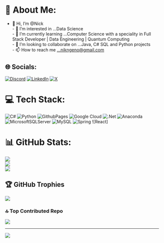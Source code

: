 # 💫 About Me:
- 👋 Hi, I’m @Nick<br>- 👀 I’m interested in ...Data Science<br>- 🌱 I’m currently learning ...Computer Science with a speciality in Full Stack Developer | Data Engineering | Quantum Computing <br>- 💞️ I’m looking to collaborate on ...Java, C# SQL and Python projects<br>- 📫 How to reach me ...nikngeno@gmail.com


## 🌐 Socials:
[![Discord](https://img.shields.io/badge/Discord-%237289DA.svg?logo=discord&logoColor=white)](https://discord.gg/nikngeno) [![LinkedIn](https://img.shields.io/badge/LinkedIn-%230077B5.svg?logo=linkedin&logoColor=white)](https://linkedin.com/in/nicholas-ngeno-23440531/) [![X](https://img.shields.io/badge/X-black.svg?logo=X&logoColor=white)](https://x.com/nikngeno) 

# 💻 Tech Stack:
![C#](https://img.shields.io/badge/c%23-%23239120.svg?style=for-the-badge&logo=csharp&logoColor=white) ![Python](https://img.shields.io/badge/python-3670A0?style=for-the-badge&logo=python&logoColor=ffdd54) ![GithubPages](https://img.shields.io/badge/github%20pages-121013?style=for-the-badge&logo=github&logoColor=white) ![Google Cloud](https://img.shields.io/badge/GoogleCloud-%234285F4.svg?style=for-the-badge&logo=google-cloud&logoColor=white) ![.Net](https://img.shields.io/badge/.NET-5C2D91?style=for-the-badge&logo=.net&logoColor=white) ![Anaconda](https://img.shields.io/badge/Anaconda-%2344A833.svg?style=for-the-badge&logo=anaconda&logoColor=white) ![MicrosoftSQLServer](https://img.shields.io/badge/Microsoft%20SQL%20Server-CC2927?style=for-the-badge&logo=microsoft%20sql%20server&logoColor=white) ![MySQL](https://img.shields.io/badge/mysql-4479A1.svg?style=for-the-badge&logo=mysql&logoColor=white) ![Spring](https://img.shields.io/badge/spring-%236DB33F.svg?style=for-the-badge&logo=spring&logoColor=white) ![React]
# 📊 GitHub Stats:
![](https://github-readme-stats.vercel.app/api?username=nikngeno&theme=dark&hide_border=false&include_all_commits=false&count_private=false)<br/>
![](https://github-readme-streak-stats.herokuapp.com/?user=nikngeno&theme=dark&hide_border=false)<br/>
![](https://github-readme-stats.vercel.app/api/top-langs/?username=nikngeno&theme=dark&hide_border=false&include_all_commits=false&count_private=false&layout=compact)

## 🏆 GitHub Trophies
![](https://github-profile-trophy.vercel.app/?username=nikngeno&theme=radical&no-frame=false&no-bg=true&margin-w=4)

### 🔝 Top Contributed Repo
![](https://github-contributor-stats.vercel.app/api?username=nikngeno&limit=5&theme=dark&combine_all_yearly_contributions=true)

---
[![](https://visitcount.itsvg.in/api?id=nikngeno&icon=0&color=0)](https://visitcount.itsvg.in)

<!-- Proudly created with GPRM ( https://gprm.itsvg.in ) -->
